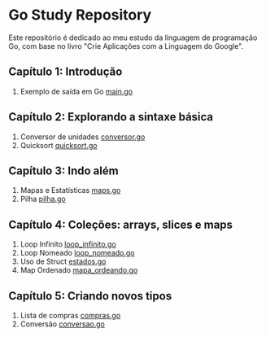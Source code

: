 # Go Study Repository

Este repositório é dedicado ao meu estudo da linguagem de programação Go, com base no livro "Crie Aplicações com a Linguagem do Google".

## Capítulo 1: Introdução
1) Exemplo de saída em Go [main.go](https://github.com/profadevairvitorio/estudo_go/blob/main/cap1/main.go)

## Capítulo 2: Explorando a sintaxe básica
1) Conversor de unidades [conversor.go](https://github.com/profadevairvitorio/estudo_go/blob/main/cap2/conversor.go)
2) Quicksort [quicksort.go](https://github.com/profadevairvitorio/estudo_go/blob/main/cap2/quicksort.go)

## Capítulo 3: Indo além 
1) Mapas e Estatísticas [maps.go](https://github.com/profadevairvitorio/estudo_go/blob/main/cap3/maps.go)
1) Pilha [pilha.go](https://github.com/profadevairvitorio/estudo_go/blob/main/cap3/pilha.go)

## Capítulo 4: Coleções: arrays, slices e maps
1) Loop Infinito [loop_infinito.go](https://github.com/profadevairvitorio/estudo_go/blob/main/cap4/loop_infinito.go)
2) Loop Nomeado [loop_nomeado.go](https://github.com/profadevairvitorio/estudo_go/blob/main/cap4/loop_nomeado.g)
3) Uso de Struct [estados.go](https://github.com/profadevairvitorio/estudo_go/blob/main/cap4/estados.g)
4) Map Ordenado [mapa_ordeando.go](https://github.com/profadevairvitorio/estudo_go/blob/main/cap4/mapa_ordenado.g)

## Capítulo 5: Criando novos tipos
1) Lista de compras [compras.go](https://github.com/profadevairvitorio/estudo_go/blob/main/cap5/compras.go)
2) Conversão [conversao.go](https://github.com/profadevairvitorio/estudo_go/blob/main/cap5/conversao.go)